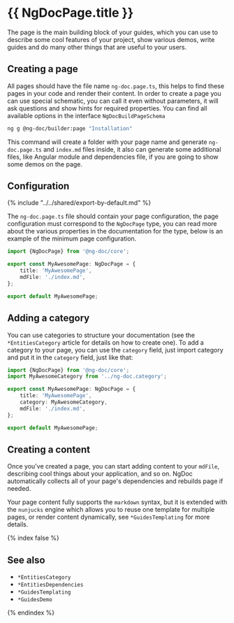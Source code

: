 # {{ NgDocPage.title }}

The page is the main building block of your guides, which you can use to describe some
cool features of your project, show various demos, write guides and do many other things
that are useful to your users.

## Creating a page

All pages should have the file name `ng-doc.page.ts`, this helps to find these pages in your code
and render their content.
In order to create a page you can use special schematic, you can call it even without parameters,
it will ask questions and show hints for required properties. You can find all available options in
the interface `NgDocBuildPageSchema`

```bash
ng g @ng-doc/builder:page "Installation"
```

This command will create a folder with your page name and generate `ng-doc.page.ts` and `index.md`
files inside, it also can generate some additional files, like Angular module and dependencies file,
if you are going to show some demos on the page.

## Configuration

{% include "../../shared/export-by-default.md" %}

The `ng-doc.page.ts` file should contain your page configuration,
the page configuration must correspond to the `NgDocPage` type, you can read more about the various
properties in the documentation for the type, below is an example of the minimum page configuration.

```typescript fileName="ng-doc.page.ts"
import {NgDocPage} from '@ng-doc/core';

export const MyAwesomePage: NgDocPage = {
	title: 'MyAwesomePage',
	mdFile: './index.md',
};

export default MyAwesomePage;
```

## Adding a category

You can use categories to structure your documentation (see the `*EntitiesCategory` article
for details on how to create one). To add a category to your page, you can use the `category` field,
just import category and put it in the `category` field, just like that:

```typescript fileName="ng-doc.page.ts"
import {NgDocPage} from '@ng-doc/core';
import MyAwesomeCategory from '../ng-doc.category';

export const MyAwesomePage: NgDocPage = {
	title: 'MyAwesomePage',
	category: MyAwesomeCategory,
	mdFile: './index.md',
};

export default MyAwesomePage;
```

## Creating a content

Once you've created a page, you can start adding content to your `mdFile`, describing cool things
about your application, and so on. NgDoc automatically collects all of your page's dependencies and
rebuilds page if needed.

Your page content fully supports the `markdown` syntax, but it is
extended with the `nunjucks` engine which allows you to reuse one template for multiple pages, or
render content dynamically, see `*GuidesTemplating` for more details.

{% index false %}

## See also

- `*EntitiesCategory`
- `*EntitiesDependencies`
- `*GuidesTemplating`
- `*GuidesDemo`

{% endindex %}
